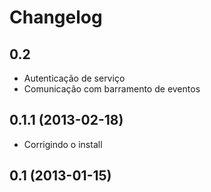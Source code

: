 Changelog
=========

## 0.2
- Autenticação de serviço
- Comunicação com barramento de eventos

## 0.1.1 (2013-02-18)

- Corrigindo o install

## 0.1 (2013-01-15)
